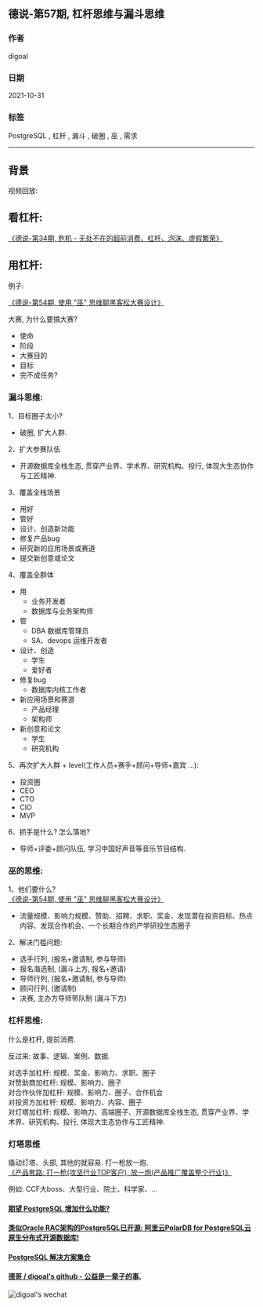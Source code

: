 ## 德说-第57期, 杠杆思维与漏斗思维      
                                                    
### 作者                                                    
digoal                                                    
                                                    
### 日期                                                    
2021-10-31                                                    
                                                    
### 标签                                                    
PostgreSQL , 杠杆 , 漏斗 , 破圈 , 巫 , 需求                              
                                                    
----                                                    
                                                    
## 背景            
      
视频回放:         
        
        
## 看杠杆:   
[《德说-第34期, 危机 - 无处不在的超前消费、杠杆、泡沫、虚假繁荣》](../202109/20210926_01.md)    
  
## 用杠杆:   
  
  
例子:  
  
[《德说-第54期, 使用 "巫" 思维聊黑客松大赛设计》](../202110/20211028_02.md)    
  
大赛, 为什么要搞大赛?    
  
- 使命  
- 阶段  
- 大赛目的  
- 目标  
- 完不成任务?  
  
  
### 漏斗思维:  
1、目标圈子太小?   
- 破圈, 扩大人群.   
  
2、扩大参赛队伍  
- 开源数据库全栈生态, 贯穿产业界、学术界、研究机构、投行, 体现大生态协作与工匠精神.    
  
3、覆盖全栈场景   
- 用好  
- 管好  
- 设计、创造新功能  
- 修复产品bug  
- 研究新的应用场景或赛道  
- 提交新创意或论文  
  
4、覆盖全群体  
- 用  
    - 业务开发者   
    - 数据库与业务架构师   
- 管  
    - DBA 数据库管理员   
    - SA、devops 运维开发者   
- 设计、创造  
    - 学生   
    - 爱好者   
- 修复bug  
    - 数据库内核工作者  
- 新应用场景和赛道  
    - 产品经理   
    - 架构师  
- 新创意和论文  
    - 学生  
    - 研究机构   
  
5、再次扩大人群 + level(工作人员+赛手+顾问+导师+嘉宾 ...):    
- 投资圈  
- CEO  
- CTO  
- CIO  
- MVP  
  
6、抓手是什么? 怎么落地?    
- 导师+评委+顾问队伍, 学习中国好声音等音乐节目结构.    
  
### 巫的思维:  
  
1、他们要什么?  
[《德说-第54期, 使用 "巫" 思维聊黑客松大赛设计》](../202110/20211028_02.md)    
- 流量规模、影响力规模、赞助、招聘、求职、奖金、发现潜在投资目标、热点内容、发现合作机会、一个长期合作的产学研投生态圈子    
  
2、解决门槛问题:    
- 选手行列,    (报名+邀请制, 参与导师)    
- 报名海选制,  (漏斗上方, 报名+邀请)    
- 导师行列,    (报名+邀请制, 参与导师)    
- 顾问行列,    (邀请制)  
- 决赛,  主办方导师带队制 (漏斗下方)    
  
  
### 杠杆思维:   
什么是杠杆, 提前消费.    
  
反过来: 故事、逻辑、案例、数据.     
  
对选手加杠杆: 规模、奖金、影响力、求职、圈子    
对赞助商加杠杆: 规模、影响力、圈子  
对合作伙伴加杠杆: 规模、影响力、圈子、合作机会  
对投资方加杠杆: 规模、影响力、内容、圈子   
对灯塔加杠杆: 规模、影响力、高端圈子、开源数据库全栈生态, 贯穿产业界、学术界、研究机构、投行, 体现大生态协作与工匠精神.    
  
  
### 灯塔思维    
撬动灯塔、头部, 其他的就容易. 打一枪放一炮.  
[《产品套路: 打一枪(攻坚行业TOP客户), 放一炮(产品推广覆盖整个行业)》](../202104/20210401_03.md)    
  
例如: CCF大boss、大型行业、院士、科学家、...   
  
  
  
  
  
#### [期望 PostgreSQL 增加什么功能?](https://github.com/digoal/blog/issues/76 "269ac3d1c492e938c0191101c7238216")
  
  
#### [类似Oracle RAC架构的PostgreSQL已开源: 阿里云PolarDB for PostgreSQL云原生分布式开源数据库!](https://github.com/ApsaraDB/PolarDB-for-PostgreSQL "57258f76c37864c6e6d23383d05714ea")
  
  
#### [PostgreSQL 解决方案集合](https://yq.aliyun.com/topic/118 "40cff096e9ed7122c512b35d8561d9c8")
  
  
#### [德哥 / digoal's github - 公益是一辈子的事.](https://github.com/digoal/blog/blob/master/README.md "22709685feb7cab07d30f30387f0a9ae")
  
  
![digoal's wechat](../pic/digoal_weixin.jpg "f7ad92eeba24523fd47a6e1a0e691b59")
  
